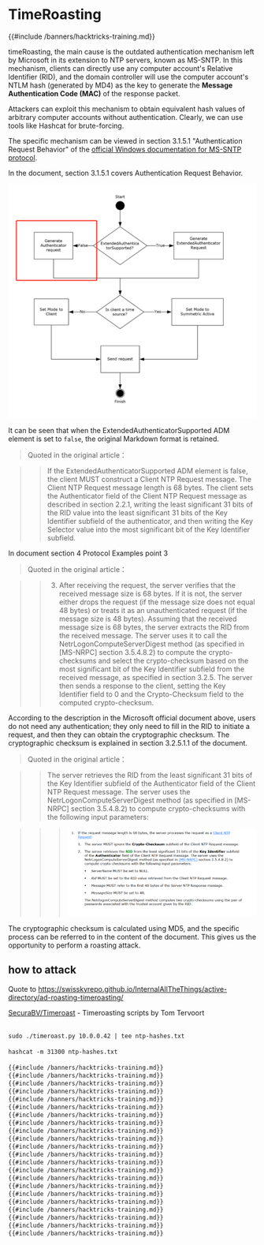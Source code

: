 # TimeRoasting


{{#include /banners/hacktricks-training.md}}

timeRoasting, the main cause is the outdated authentication mechanism left by Microsoft in its extension to NTP servers, known as MS-SNTP. In this mechanism, clients can directly use any computer account's Relative Identifier (RID), and the domain controller will use the computer account's NTLM hash (generated by MD4) as the key to generate the **Message Authentication Code (MAC)** of the response packet.



Attackers can exploit this mechanism to obtain equivalent hash values of arbitrary computer accounts without authentication. Clearly, we can use tools like Hashcat for brute-forcing.



The specific mechanism can be viewed in section 3.1.5.1 "Authentication Request Behavior" of the [official Windows documentation for MS-SNTP protocol](https://winprotocoldoc.z19.web.core.windows.net/MS-SNTP/%5bMS-SNTP%5d.pdf).



In the document, section 3.1.5.1 covers Authentication Request Behavior.

![](../../images/Pasted%20image%2020250709114508.png)

It can be seen that when the ExtendedAuthenticatorSupported ADM element is set to `false`, the original Markdown format is retained.



>Quoted in the original article：

>>If the ExtendedAuthenticatorSupported ADM element is false, the client MUST construct a Client NTP Request message. The Client NTP Request message length is 68 bytes. The client sets the Authenticator field of the Client NTP Request message as described in section 2.2.1, writing the least significant 31 bits of the RID value into the least significant 31 bits of the Key Identifier subfield of the authenticator, and then writing the Key Selector value into the most significant bit of the Key Identifier subfield.



In document section 4 Protocol Examples point 3



>Quoted in the original article： 

>>3. After receiving the request, the server verifies that the received message size is 68 bytes. If it is not, the server either drops the request (if the message size does not equal 48 bytes) or treats it as an unauthenticated request (if the message size is 48 bytes). Assuming that the received message size is 68 bytes, the server extracts the RID from the received message. The server uses it to call the NetrLogonComputeServerDigest method (as specified in [MS-NRPC] section 3.5.4.8.2) to compute the crypto-checksums and select the crypto-checksum based on the most significant bit of the Key Identifier subfield from the received message, as specified in section 3.2.5. The server then sends a response to the client, setting the Key Identifier field to 0 and the Crypto-Checksum field to the computed crypto-checksum.



According to the description in the Microsoft official document above, users do not need any authentication; they only need to fill in the RID to initiate a request, and then they can obtain the cryptographic checksum. The cryptographic checksum is explained in section 3.2.5.1.1 of the document.



>Quoted in the original article：

>>The server retrieves the RID from the least significant 31 bits of the Key Identifier subfield of the Authenticator field of the Client NTP Request message. The server uses the NetrLogonComputeServerDigest method (as specified in [MS-NRPC] section 3.5.4.8.2) to compute crypto-checksums with the following input parameters:

>>>![](../../images/Pasted%20image%2020250709115757.png)



The cryptographic checksum is calculated using MD5, and the specific process can be referred to in the content of the document. This gives us the opportunity to perform a roasting attack.



## how to attack



Quote to https://swisskyrepo.github.io/InternalAllTheThings/active-directory/ad-roasting-timeroasting/



[SecuraBV/Timeroast](https://github.com/SecuraBV/Timeroast) - Timeroasting scripts by Tom Tervoort



```

sudo ./timeroast.py 10.0.0.42 | tee ntp-hashes.txt

hashcat -m 31300 ntp-hashes.txt

{{#include /banners/hacktricks-training.md}}
{{#include /banners/hacktricks-training.md}}
{{#include /banners/hacktricks-training.md}}
{{#include /banners/hacktricks-training.md}}
{{#include /banners/hacktricks-training.md}}
{{#include /banners/hacktricks-training.md}}
{{#include /banners/hacktricks-training.md}}
{{#include /banners/hacktricks-training.md}}
{{#include /banners/hacktricks-training.md}}
{{#include /banners/hacktricks-training.md}}
{{#include /banners/hacktricks-training.md}}
{{#include /banners/hacktricks-training.md}}
{{#include /banners/hacktricks-training.md}}
{{#include /banners/hacktricks-training.md}}
{{#include /banners/hacktricks-training.md}}
{{#include /banners/hacktricks-training.md}}
{{#include /banners/hacktricks-training.md}}
{{#include /banners/hacktricks-training.md}}
{{#include /banners/hacktricks-training.md}}
{{#include /banners/hacktricks-training.md}}
{{#include /banners/hacktricks-training.md}}
{{#include /banners/hacktricks-training.md}}
